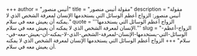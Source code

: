 +++
author = "أنيس منصور"
title = "مقولة أنيس منصور"
description = "مقولة أنيس منصور: الزواج أعظم الوسائل التي يستخدمها الإنسان لمعرفة الشخص الذي لا يمكنه أن يعيش معه في سلام."
quote = '''الزواج أعظم الوسائل التي يستخدمها الإنسان لمعرفة الشخص الذي لا يمكنه أن يعيش معه في سلام.'''
slug = "الزواج-أعظم-الوسائل-التي-يستخدمها-الإنسان-لمعرفة-الشخص-الذي-لا-يمكنه-أن-يعيش-معه-في-سلام"
+++
الزواج أعظم الوسائل التي يستخدمها الإنسان لمعرفة الشخص الذي لا يمكنه أن يعيش معه في سلام.
